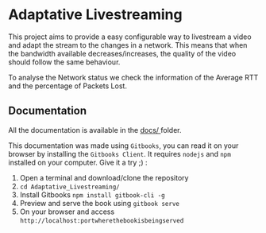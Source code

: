 # Adaptative Livestreaming

This project aims to provide a easy configurable way to livestream a video and adapt the stream to the changes in a network.
This means that when the bandwidth available decreases/increases, the quality of the video should follow the same behaviour.

To analyse the Network status we  check the information of the Average RTT and the percentage of Packets Lost.




## Documentation 

All the documentation is available in the [docs/ ](./docs/) folder. 

This documentation was made using `Gitbooks`, you can read it on your browser by installing the `Gitbooks Client`. It requires 
`nodejs` and `npm` installed on your computer.
Give it a try ;) :

1. Open a terminal and download/clone the repository
2. `cd Adaptative_Livestreaming/`
3. Install Gitbooks `npm install gitbook-cli -g`
4. Preview and serve the book using `gitbook serve`
5. On your browser and access `http://localhost:portwherethebookisbeingserved`
